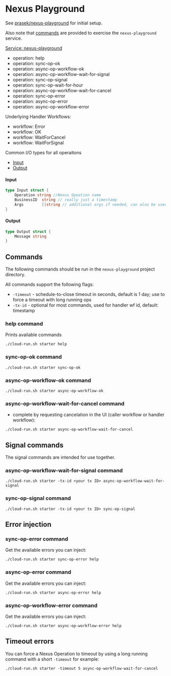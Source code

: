 # Nexus Playground

See [prasek/nexus-playground](https://github.com/prasek/nexus-playground) for initial setup.

Also note that [commands](#commands) are provided to exercise the `nexus-playground` service.

[Service: nexus-playground](https://github.com/prasek/nexus-playground/tree/main/handler/service.go)
 - operation: help
 - operation: sync-op-ok
 - operation: async-op-workflow-ok
 - operation: async-op-workflow-wait-for-signal
 - operation: sync-op-signal
 - operation: sync-op-wait-for-hour
 - operation: async-op-workflow-wait-for-cancel
 - operation: sync-op-error
 - operation: async-op-error
 - operation: async-op-workflow-error

Underlying Handler Workflows:
 - workflow: Error
 - workflow: OK
 - workflow: WaitForCancel
 - workflow: WaitForSignal

Common I/O types for all operaitons

- [Input](#input)
- [Output](#output)

#### Input
```go
type Input struct {
	Operation string //Nexus Opeation name
	BusinessID  string // really just a timestamp
	Args        []string // additional args if needed, can also be used as `tag`
}
```

#### Output
```go
type Output struct {
	Message string
}
```

## Commands

The following commands should be run in the `nexus-playground` project directory.

All commands support the following flags:
- `-timeout` - schedule-to-close timeout in seconds, default is 1 day; use to force a timeout with long running ops
- `-tx-id` - optional for most commands, used for handler wf id, default: timestamp

### help command

Prints available commands
```
./cloud-run.sh starter help
```

### sync-op-ok command

```
./cloud-run.sh starter sync-op-ok
```

### async-op-workflow-ok command

```
./cloud-run.sh starter async-op-workflow-ok
```

### async-op-workflow-wait-for-cancel command
- complete by requesting cancelation in the UI (caller workflow or handler workflow):

```
./cloud-run.sh starter async-op-workflow-wait-for-cancel
```

## Signal commands

The signal commands are intended for use together.

### async-op-workflow-wait-for-signal command
```
./cloud-run.sh starter -tx-id <your tx ID> async-op-workflow-wait-for-signal
```

### sync-op-signal command

```
./cloud-run.sh starter -tx-id <your tx ID> sync-op-signal
```

## Error injection

### sync-op-error command

Get the available errors you can inject:
```
./cloud-run.sh starter sync-op-error help
```

### async-op-error command

Get the available errors you can inject:
```
./cloud-run.sh starter async-op-error help
```

### async-op-workflow-error command

Get the available errors you can inject:
```
./cloud-run.sh starter async-op-workflow-error help
```

## Timeout errors

You can force a Nexus Operation to timeout by using a long running command
with a short `-timeout` for example:

```
./cloud-run.sh starter -timeout 5 async-op-workflow-wait-for-cancel
```